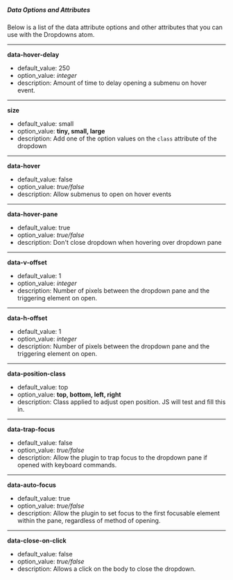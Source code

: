 ##### Data Options and Attributes

Below is a list of the data attribute options and other attributes that you can use with the Dropdowns atom.
***

**data-hover-delay**
- default_value: 250
- option_value: *integer*
- description: Amount of time to delay opening a submenu on hover event.
***

**size**
- default_value: small
- option_value: **tiny, small, large**
- description: Add one of the option values on the `class` attribute of the dropdown
***

**data-hover**
- default_value: false
- option_value: *true/false*
- description: Allow submenus to open on hover events
***

**data-hover-pane**
- default_value: true
- option_value: *true/false*
- description: Don't close dropdown when hovering over dropdown pane
***

**data-v-offset**
- default_value: 1
- option_value: *integer*
- description: Number of pixels between the dropdown pane and the triggering element on open.
***

**data-h-offset**
- default_value: 1
- option_value: *integer*
- description: Number of pixels between the dropdown pane and the triggering element on open.
***

**data-position-class**
- default_value: top
- option_value: **top, bottom, left, right**
- description: Class applied to adjust open position. JS will test and fill this in.
***

**data-trap-focus**
- default_value: false
- option_value: *true/false*
- description: Allow the plugin to trap focus to the dropdown pane if opened with keyboard commands.
***

**data-auto-focus**
- default_value: true
- option_value: *true/false*
- description: Allow the plugin to set focus to the first focusable element within the pane, regardless of method of opening.
***

**data-close-on-click**
- default_value: false
- option_value: *true/false*
- description: Allows a click on the body to close the dropdown.